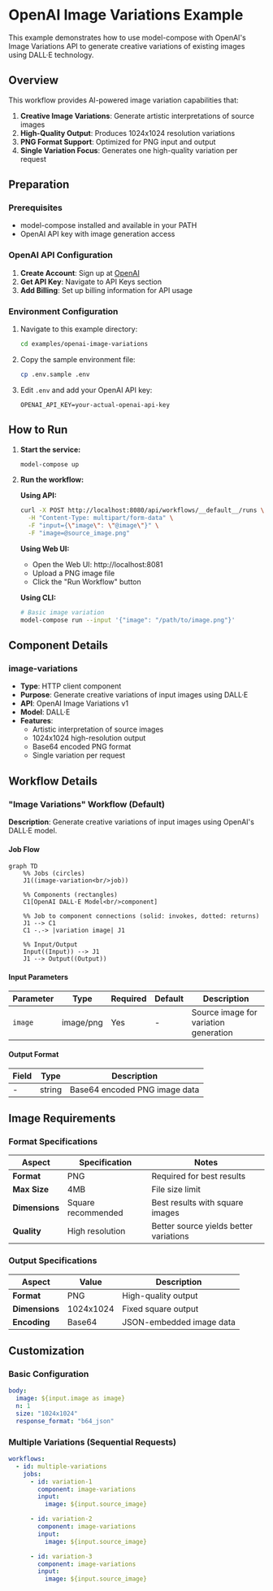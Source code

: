 # OpenAI Image Variations Example

This example demonstrates how to use model-compose with OpenAI's Image Variations API to generate creative variations of existing images using DALL·E technology.

## Overview

This workflow provides AI-powered image variation capabilities that:

1. **Creative Image Variations**: Generate artistic interpretations of source images
2. **High-Quality Output**: Produces 1024x1024 resolution variations
3. **PNG Format Support**: Optimized for PNG input and output
4. **Single Variation Focus**: Generates one high-quality variation per request

## Preparation

### Prerequisites

- model-compose installed and available in your PATH
- OpenAI API key with image generation access

### OpenAI API Configuration

1. **Create Account**: Sign up at [OpenAI](https://platform.openai.com/)
2. **Get API Key**: Navigate to API Keys section
3. **Add Billing**: Set up billing information for API usage

### Environment Configuration

1. Navigate to this example directory:
   ```bash
   cd examples/openai-image-variations
   ```

2. Copy the sample environment file:
   ```bash
   cp .env.sample .env
   ```

3. Edit `.env` and add your OpenAI API key:
   ```env
   OPENAI_API_KEY=your-actual-openai-api-key
   ```

## How to Run

1. **Start the service:**
   ```bash
   model-compose up
   ```

2. **Run the workflow:**

   **Using API:**
   ```bash
   curl -X POST http://localhost:8080/api/workflows/__default__/runs \
     -H "Content-Type: multipart/form-data" \
     -F "input={\"image\": \"@image\"}" \
     -F "image=@source_image.png"
   ```

   **Using Web UI:**
   - Open the Web UI: http://localhost:8081
   - Upload a PNG image file
   - Click the "Run Workflow" button

   **Using CLI:**
   ```bash
   # Basic image variation
   model-compose run --input '{"image": "/path/to/image.png"}'
   ```

## Component Details

### image-variations
- **Type**: HTTP client component
- **Purpose**: Generate creative variations of input images using DALL·E
- **API**: OpenAI Image Variations v1
- **Model**: DALL·E
- **Features**:
  - Artistic interpretation of source images
  - 1024x1024 high-resolution output
  - Base64 encoded PNG format
  - Single variation per request

## Workflow Details

### "Image Variations" Workflow (Default)

**Description**: Generate creative variations of input images using OpenAI's DALL·E model.

#### Job Flow

```mermaid
graph TD
    %% Jobs (circles)
    J1((image-variation<br/>job))

    %% Components (rectangles)
    C1[OpenAI DALL·E Model<br/>component]

    %% Job to component connections (solid: invokes, dotted: returns)
    J1 --> C1
    C1 -.-> |variation image| J1

    %% Input/Output
    Input((Input)) --> J1
    J1 --> Output((Output))
```

#### Input Parameters

| Parameter | Type | Required | Default | Description |
|-----------|------|----------|---------|-------------|
| `image` | image/png | Yes | - | Source image for variation generation |

#### Output Format

| Field | Type | Description |
|-------|------|-------------|
| - | string | Base64 encoded PNG image data |

## Image Requirements

### Format Specifications

| Aspect | Specification | Notes |
|--------|---------------|-------|
| **Format** | PNG | Required for best results |
| **Max Size** | 4MB | File size limit |
| **Dimensions** | Square recommended | Best results with square images |
| **Quality** | High resolution | Better source yields better variations |

### Output Specifications

| Aspect | Value | Description |
|--------|-------|-------------|
| **Format** | PNG | High-quality output |
| **Dimensions** | 1024x1024 | Fixed square output |
| **Encoding** | Base64 | JSON-embedded image data |

## Customization

### Basic Configuration

```yaml
body:
  image: ${input.image as image}
  n: 1
  size: "1024x1024"
  response_format: "b64_json"
```

### Multiple Variations (Sequential Requests)

```yaml
workflows:
  - id: multiple-variations
    jobs:
      - id: variation-1
        component: image-variations
        input:
          image: ${input.source_image}

      - id: variation-2
        component: image-variations
        input:
          image: ${input.source_image}

      - id: variation-3
        component: image-variations
        input:
          image: ${input.source_image}
```
